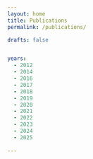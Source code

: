 ```yaml
---
layout: home
title: Publications
permalink: /publications/

drafts: false


years:
  - 2012
  - 2014
  - 2016
  - 2017
  - 2018
  - 2019
  - 2020
  - 2021
  - 2022
  - 2023
  - 2024
  - 2025
  
---
```


